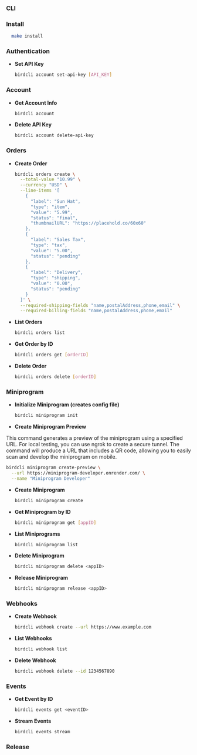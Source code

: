 ### CLI

### Install

```bash
  make install
```

### Authentication
- **Set API Key**
  ```bash
  birdcli account set-api-key [API_KEY]
  ```

### Account

- **Get Account Info**
  ```bash
  birdcli account
  ```

- **Delete API Key**
  ```bash
  birdcli account delete-api-key
  ```

### Orders

- **Create Order**
  ```bash
  birdcli orders create \
    --total-value "10.99" \
    --currency "USD" \
    --line-items '[
      {
        "label": "Sun Hat",
        "type": "item",
        "value": "5.99",
        "status": "final",
        "thumbnailURL": "https://placehold.co/60x60"
      },
      {
        "label": "Sales Tax",
        "type": "tax",
        "value": "5.00",
        "status": "pending"
      },
      {
        "label": "Delivery",
        "type": "shipping",
        "value": "0.00",
        "status": "pending"
      }
    ]' \
    --required-shipping-fields "name,postalAddress,phone,email" \
    --required-billing-fields "name,postalAddress,phone,email"
  ```

- **List Orders**
  ```bash
  birdcli orders list
  ```

- **Get Order by ID**
  ```bash
  birdcli orders get [orderID]
  ```

- **Delete Order**
  ```bash
  birdcli orders delete [orderID]
  ```

### Miniprogram

- **Initialize Miniprogram (creates config file)**
  ```bash
  birdcli miniprogram init
  ```

- **Create Miniprogram Preview**

This command generates a preview of the miniprogram using a specified URL. For local testing, you can use ngrok to create a secure tunnel. The command will produce a URL that includes a QR code, allowing you to easily scan and develop the miniprogram on mobile.

  ```bash
  birdcli miniprogram create-preview \
    --url https://miniprogram-developer.onrender.com/ \
    --name "Miniprogram Developer"
  ```

- **Create Miniprogram**
  ```bash
  birdcli miniprogram create
  ```

- **Get Miniprogram by ID**
  ```bash
  birdcli miniprogram get [appID]
  ```

- **List Miniprograms**
  ```bash
  birdcli miniprogram list
  ```

- **Delete Miniprogram**
  ```bash
  birdcli miniprogram delete <appID>
  ```

- **Release Miniprogram**
  ```bash
  birdcli miniprogram release <appID>
  ```

### Webhooks

- **Create Webhook**
  ```bash
  birdcli webhook create --url https://www.example.com
  ```

- **List Webhooks**
  ```bash
  birdcli webhook list
  ```

- **Delete Webhook**
  ```bash
  birdcli webhook delete --id 1234567890
  ```

### Events

- **Get Event by ID**
  ```bash
  birdcli events get <eventID>
  ```

- **Stream Events**
  ```bash
  birdcli events stream
  ```

### Release
